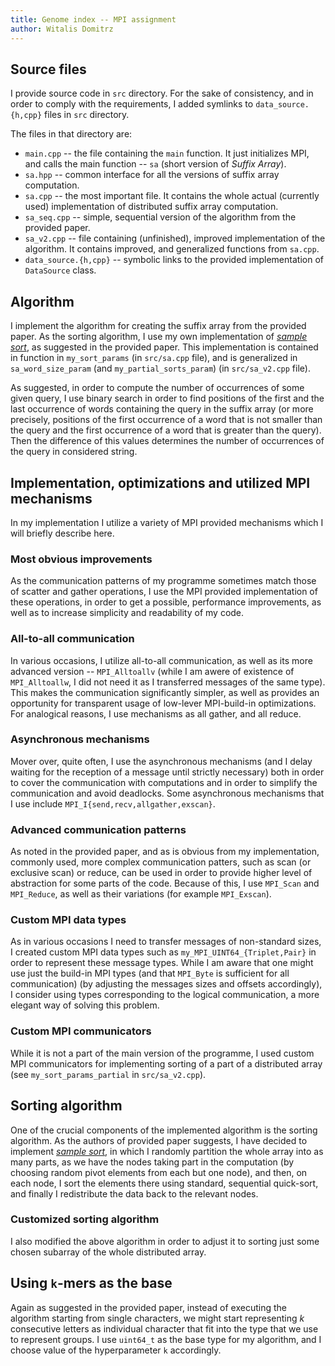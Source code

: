 ```yaml
---
title: Genome index -- MPI assignment
author: Witalis Domitrz
---
```


## Source files

I provide source code in `src` directory. For the sake of consistency, and in order to comply with the requirements, I added symlinks to `data_source.{h,cpp}` files in `src` directory.

The files in that directory are:

* `main.cpp` -- the file containing the `main` function. It just initializes MPI, and calls the main function -- `sa` (short version of *Suffix Array*).
* `sa.hpp` -- common interface for all the versions of suffix array computation.
* `sa.cpp` -- the most important file. It contains the whole actual (currently used) implementation of distributed suffix array computation.
* `sa_seq.cpp` -- simple, sequential version of the algorithm from the provided paper.
* `sa_v2.cpp` -- file containing (unfinished), improved implementation of the algorithm. It contains improved, and generalized functions from `sa.cpp`.
* `data_source.{h,cpp}` -- symbolic links to the provided implementation of `DataSource` class.

## Algorithm

I implement the algorithm for creating the suffix array from the provided paper. As the sorting algorithm, I use my own implementation of [*sample sort*](https://en.wikipedia.org/wiki/Samplesort), as suggested in the provided paper. This implementation is contained in function in `my_sort_params` (in `src/sa.cpp` file), and is generalized in `sa_word_size_param` (and `my_partial_sorts_param`) (in `src/sa_v2.cpp` file).

As suggested, in order to compute the number of occurrences of some given query, I use binary search in order to find positions of the first and the last occurrence of words containing the query in the suffix array (or more precisely, positions of the first occurrence of a word that is not smaller than the query and the first occurrence of a word that is greater than the query). Then the difference of this values determines the number of occurrences of the query in considered string.

## Implementation, optimizations and utilized MPI mechanisms

In my implementation I utilize a variety of MPI provided mechanisms which I will briefly describe here.

### Most obvious improvements

As the communication patterns of my programme sometimes match those of scatter and gather operations, I use the MPI provided implementation of these operations, in order to get a possible, performance improvements, as well as to increase simplicity and readability of my code.

### All-to-all communication

In various occasions, I utilize all-to-all communication, as well as its more advanced version -- `MPI_Alltoallv` (while I am awere of existence of `MPI_Alltoallw`, I did not need it as I transferred messages of the same type). This makes the communication significantly simpler, as well as provides an opportunity for transparent usage of low-lever MPI-build-in optimizations. For analogical reasons, I use mechanisms as all gather, and all reduce.

### Asynchronous mechanisms

Mover over, quite often, I use the asynchronous mechanisms (and I delay waiting for the reception of a message until strictly necessary) both in order to cover the communication with computations and in order to simplify the communication and avoid deadlocks. Some asynchronous mechanisms that I use include `MPI_I{send,recv,allgather,exscan}`.

### Advanced communication patterns

As noted in the provided paper, and as is obvious from my implementation, commonly used, more complex communication patters, such as scan (or exclusive scan) or reduce, can be used in order to provide higher level of abstraction for some parts of the code. Because of this, I use `MPI_Scan` and `MPI_Reduce`, as well as their variations (for example `MPI_Exscan`).

### Custom MPI data types

As in various occasions I need to transfer messages of non-standard sizes, I created custom MPI data types such as `my_MPI_UINT64_{Triplet,Pair}` in order to represent these message types. While I am aware that one might use just the build-in MPI types (and that `MPI_Byte` is sufficient for all communication) (by adjusting the messages sizes and offsets accordingly), I consider using types corresponding to the logical communication, a more elegant way of solving this problem.

### Custom MPI communicators

While it is not a part of the main version of the programme, I used custom MPI communicators for implementing sorting of a part of a distributed array (see `my_sort_params_partial` in `src/sa_v2.cpp`).

## Sorting algorithm

One of the crucial components of the implemented algorithm is the sorting algorithm. As the authors of provided paper suggests, I have decided to implement [*sample sort*](https://en.wikipedia.org/wiki/Samplesort), in which I randomly partition the whole array into as many parts, as we have the nodes taking part in the computation (by choosing random pivot elements from each but one node), and then, on each node, I sort the elements there using standard, sequential quick-sort, and finally I redistribute the data back to the relevant nodes.

### Customized sorting algorithm

I also modified the above algorithm in order to adjust it to sorting just some chosen subarray of the whole distributed array.

## Using `k`-mers as the base

Again as suggested in the provided paper, instead of executing the algorithm starting from single characters, we might start representing $k$ consecutive letters as individual character that fit into the type that we use to represent groups. I use `uint64_t` as the base type for my algorithm, and I choose value of the hyperparameter `k` accordingly.
